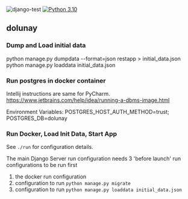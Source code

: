 ![django-test](https://github.com/alfabalf/dolunay/actions/workflows/django-test.yaml/badge.svg) [![Python 3.10](https://img.shields.io/badge/python-3.10-blue.svg)](https://www.python.org/downloads/release/python-310/)
    

## dolunay

### Dump and Load initial data
python manage.py dumpdata --format=json restapp > initial_data.json
python manage.py loaddata initial_data.json 

### Run postgres in docker container

Intellij instructions are same for PyCharm. 
https://www.jetbrains.com/help/idea/running-a-dbms-image.html

Environment Variables: POSTGRES_HOST_AUTH_METHOD=trust; POSTGRES_DB=dolunay

### Run Docker, Load Init Data, Start App

See `./run` for configuration details.

The main Django Server run configuration needs 3 'before launch' run configurations to be run first
1. the docker run configuration
2. configuration to run `python manage.py migrate`
3. configuration to run `python manage.py loaddata initial_data.json`

